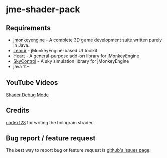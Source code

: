 # jme-shader-pack

## Requirements
- [jmonkeyengine](https://github.com/jMonkeyEngine/jmonkeyengine) - A complete 3D game development suite written purely in Java.
- [Lemur](https://github.com/jMonkeyEngine-Contributions/Lemur) - jMonkeyEngine-based UI toolkit.
- [Heart](https://github.com/stephengold/Heart) - A general-purpose add-on library for jMonkeyEngine
- [SkyControl](https://github.com/stephengold/SkyControl) - A sky simulation library for jMonkeyEngine
- java 11+

## YouTube Videos
[Shader Debug Mode](https://www.youtube.com/watch?v=uety3jMXFpI)

## Credits
[codex128](https://github.com/codex128) for writing the hologram shader.

## Bug report / feature request
The best way to report bug or feature request is [github's issues page](https://github.com/capdevon/jme-shader-pack/issues).
